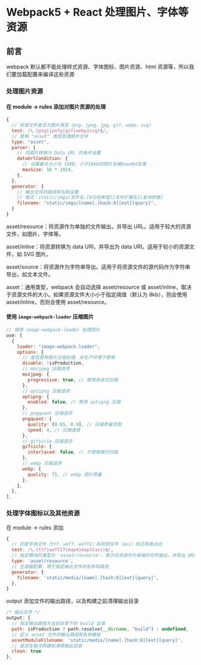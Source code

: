 # Webpack5 + React 处理图片、字体等资源

## 前言

webpack 默认都不能处理样式资源、字体图标、图片资源、html 资源等，所以我们要加载配置来编译这些资源

### 处理图片资源

#### 在 module -> rules 添加对图片资源的处理

```js
{
  // 检查文件是否为图片类型（png、jpeg、jpg、gif、webp、svg）
  test: /\.(png|jpe?g|gif|webp|svg)$/,
  // 使用 "asset" 类型处理图片文件
  type: "asset",
  parser: {
    // 将图片转换为 Data URL 的条件设置
    dataUrlCondition: {
      // 设置最大大小为 16KB，小于16kb的图片会被base64处理
      maxSize: 16 * 1024,
    },
  },
  generator: {
    // 输出文件的路径和名称设置
    // 格式：static/imgs/文件名.[8位哈希值][文件扩展名][查询参数]
    filename: "static/imgs/[name].[hash:8][ext][query]",
  }
}
```

asset/resource：将资源作为单独的文件输出，并导出 URL。适用于较大的资源文件，如图片、字体等。

asset/inline：将资源转换为 data URI，并导出为 data URI。适用于较小的资源文件，如 SVG 图片。

asset/source：将资源作为字符串导出。适用于将资源文件的源代码作为字符串导出，如文本文件。

asset：通用类型，webpack 会自动选择 asset/resource 或 asset/inline，取决于资源文件的大小。如果资源文件大小小于指定阈值（默认为 8kb），则会使用 asset/inline，否则会使用 asset/resource。

#### 使用 `image-webpack-loader` 压缩图片

```js
// 使用 image-webpack-loader 处理图片
use: [
  {
    loader: "image-webpack-loader",
    options: {
      // 是否禁用图片压缩处理，非生产环境下禁用
      disable: !isProduction,
      // mozjpeg 压缩选项
      mozjpeg: {
        progressive: true, // 使用渐进式压缩
      },
      // optipng 压缩选项
      optipng: {
        enabled: false, // 禁用 optipng 压缩
      },
      // pngquant 压缩选项
      pngquant: {
        quality: [0.65, 0.9], // 压缩质量范围
        speed: 4, // 压缩速度
      },
      // gifsicle 压缩选项
      gifsicle: {
        interlaced: false, // 不使用隔行扫描
      },
      // webp 压缩选项
      webp: {
        quality: 75, // webp 图片质量
      },
    },
  },
],
```
### 处理字体图标以及其他资源

在 module -> rules 添加

```js
{
  // 匹配字体文件（ttf、woff、woff2）和视频文件（avi）的正则表达式
  test: /\.(ttf|woff2?|map4|map3|avi)$/,
  // 指定模块的类型为 'asset/resource'，表示将资源作为单独的文件输出，并导出 URL
  type: 'asset/resource',
  // 生成器配置，用于指定输出文件的名称和路径
  generator: {
    filename: 'static/media/[name].[hash:8][ext][query]',
  },
}
```

output 添加文件的输出路径，以及构建之前清理输出目录

```js
/* 输出文件 */
output: {
  // 指定输出路径为当前目录下的 build 目录
  path: isProduction ? path.resolve(__dirname, "build") : undefined,
  // 定义 asset 文件的输出路径和名称模板
  assetModuleFilename: 'static/media/[name].[hash:8][ext][query]',
  // 是否在每次构建前清理输出目录
  clean: true
},
```

